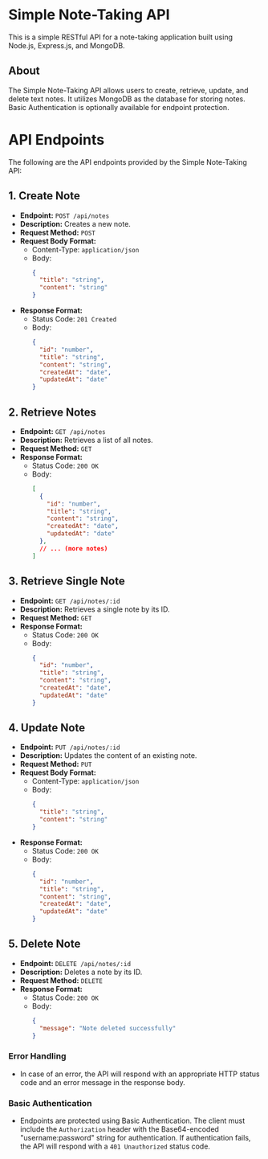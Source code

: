 # Simple Note-Taking API

This is a simple RESTful API for a note-taking application built using Node.js, Express.js, and MongoDB.

## About

The Simple Note-Taking API allows users to create, retrieve, update, and delete text notes. It utilizes MongoDB as the database for storing notes. Basic Authentication is optionally available for endpoint protection.

# API Endpoints

The following are the API endpoints provided by the Simple Note-Taking API:

## 1. Create Note

- **Endpoint:** `POST /api/notes`
- **Description:** Creates a new note.
- **Request Method:** `POST`
- **Request Body Format:**
  - Content-Type: `application/json`
  - Body:
    ```json
    {
      "title": "string",
      "content": "string"
    }
    ```
- **Response Format:**
  - Status Code: `201 Created`
  - Body:
    ```json
    {
      "id": "number",
      "title": "string",
      "content": "string",
      "createdAt": "date",
      "updatedAt": "date"
    }
    ```

## 2. Retrieve Notes

- **Endpoint:** `GET /api/notes`
- **Description:** Retrieves a list of all notes.
- **Request Method:** `GET`
- **Response Format:**
  - Status Code: `200 OK`
  - Body:
    ```json
    [
      {
        "id": "number",
        "title": "string",
        "content": "string",
        "createdAt": "date",
        "updatedAt": "date"
      },
      // ... (more notes)
    ]
    ```

## 3. Retrieve Single Note

- **Endpoint:** `GET /api/notes/:id`
- **Description:** Retrieves a single note by its ID.
- **Request Method:** `GET`
- **Response Format:**
  - Status Code: `200 OK`
  - Body:
    ```json
    {
      "id": "number",
      "title": "string",
      "content": "string",
      "createdAt": "date",
      "updatedAt": "date"
    }
    ```

## 4. Update Note

- **Endpoint:** `PUT /api/notes/:id`
- **Description:** Updates the content of an existing note.
- **Request Method:** `PUT`
- **Request Body Format:**
  - Content-Type: `application/json`
  - Body:
    ```json
    {
      "title": "string",
      "content": "string"
    }
    ```
- **Response Format:**
  - Status Code: `200 OK`
  - Body:
    ```json
    {
      "id": "number",
      "title": "string",
      "content": "string",
      "createdAt": "date",
      "updatedAt": "date"
    }
    ```

## 5. Delete Note

- **Endpoint:** `DELETE /api/notes/:id`
- **Description:** Deletes a note by its ID.
- **Request Method:** `DELETE`
- **Response Format:**
  - Status Code: `200 OK`
  - Body:
    ```json
    {
      "message": "Note deleted successfully"
    }
    ```

### Error Handling

- In case of an error, the API will respond with an appropriate HTTP status code and an error message in the response body.

### Basic Authentication 

- Endpoints are protected using Basic Authentication. The client must include the `Authorization` header with the Base64-encoded "username:password" string for authentication. If authentication fails, the API will respond with a `401 Unauthorized` status code.
